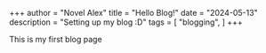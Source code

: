 +++
author = "Novel Alex"
title = "Hello Blog!"
date = "2024-05-13"
description = "Setting up my blog :D"
tags = [
    "blogging",
]
+++

This is my first blog page 